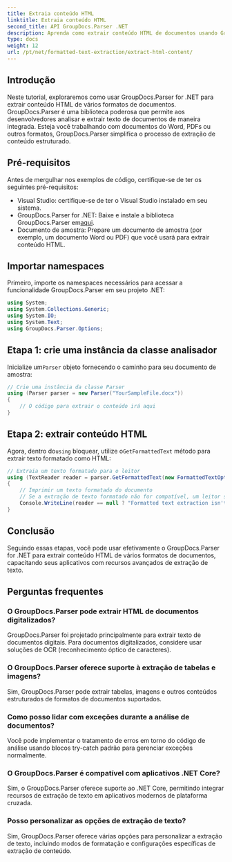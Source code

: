 ```yaml
---
title: Extraia conteúdo HTML
linktitle: Extraia conteúdo HTML
second_title: API GroupDocs.Parser .NET
description: Aprenda como extrair conteúdo HTML de documentos usando GroupDocs.Parser for .NET. Tutorial fácil de seguir com exemplos de código e orientação passo a passo.
type: docs
weight: 12
url: /pt/net/formatted-text-extraction/extract-html-content/
---
```

## Introdução
Neste tutorial, exploraremos como usar GroupDocs.Parser for .NET para extrair conteúdo HTML de vários formatos de documentos. GroupDocs.Parser é uma biblioteca poderosa que permite aos desenvolvedores analisar e extrair texto de documentos de maneira integrada. Esteja você trabalhando com documentos do Word, PDFs ou outros formatos, GroupDocs.Parser simplifica o processo de extração de conteúdo estruturado.
## Pré-requisitos
Antes de mergulhar nos exemplos de código, certifique-se de ter os seguintes pré-requisitos:
- Visual Studio: certifique-se de ter o Visual Studio instalado em seu sistema.
-  GroupDocs.Parser for .NET: Baixe e instale a biblioteca GroupDocs.Parser em[aqui](https://releases.groupdocs.com/parser/net/).
- Documento de amostra: Prepare um documento de amostra (por exemplo, um documento Word ou PDF) que você usará para extrair conteúdo HTML.

## Importar namespaces
Primeiro, importe os namespaces necessários para acessar a funcionalidade GroupDocs.Parser em seu projeto .NET:
```csharp
using System;
using System.Collections.Generic;
using System.IO;
using System.Text;
using GroupDocs.Parser.Options;
```
## Etapa 1: crie uma instância da classe analisador
 Inicialize um`Parser` objeto fornecendo o caminho para seu documento de amostra:
```csharp
// Crie uma instância da classe Parser
using (Parser parser = new Parser("YourSampleFile.docx"))
{
    // O código para extrair o conteúdo irá aqui
}
```
## Etapa 2: extrair conteúdo HTML
 Agora, dentro do`using` bloquear, utilize o`GetFormattedText` método para extrair texto formatado como HTML:
```csharp
// Extraia um texto formatado para o leitor
using (TextReader reader = parser.GetFormattedText(new FormattedTextOptions(FormattedTextMode.Html)))
{
    // Imprimir um texto formatado do documento
    // Se a extração de texto formatado não for compatível, um leitor será nulo
    Console.WriteLine(reader == null ? "Formatted text extraction isn't supported" : reader.ReadToEnd());
}
```

## Conclusão
Seguindo essas etapas, você pode usar efetivamente o GroupDocs.Parser for .NET para extrair conteúdo HTML de vários formatos de documentos, capacitando seus aplicativos com recursos avançados de extração de texto.

## Perguntas frequentes
### O GroupDocs.Parser pode extrair HTML de documentos digitalizados?
GroupDocs.Parser foi projetado principalmente para extrair texto de documentos digitais. Para documentos digitalizados, considere usar soluções de OCR (reconhecimento óptico de caracteres).
### O GroupDocs.Parser oferece suporte à extração de tabelas e imagens?
Sim, GroupDocs.Parser pode extrair tabelas, imagens e outros conteúdos estruturados de formatos de documentos suportados.
### Como posso lidar com exceções durante a análise de documentos?
Você pode implementar o tratamento de erros em torno do código de análise usando blocos try-catch padrão para gerenciar exceções normalmente.
### O GroupDocs.Parser é compatível com aplicativos .NET Core?
Sim, o GroupDocs.Parser oferece suporte ao .NET Core, permitindo integrar recursos de extração de texto em aplicativos modernos de plataforma cruzada.
### Posso personalizar as opções de extração de texto?
Sim, GroupDocs.Parser oferece várias opções para personalizar a extração de texto, incluindo modos de formatação e configurações específicas de extração de conteúdo.